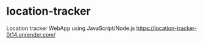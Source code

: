 # location-tracker
Location tracker WebApp using JavaScript/Node.js
https://location-tracker-0t14.onrender.com/
